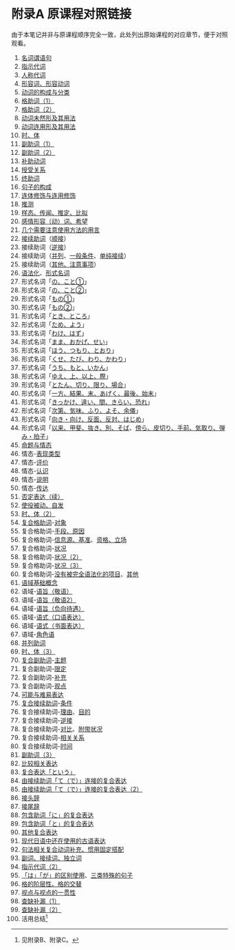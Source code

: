 # 附录A 原课程对照链接

由于本笔记并非与原课程顺序完全一致，此处列出原始课程的对应章节，便于对照观看。

1. [名词谓语句](../content/01-meishi.md)
2. [指示代词](../content/02-shijidaimeishi-1.md)
3. [人称代词](../content/03-ninshoudaimeishi.md)
4. [形容词、形容动词](../content/04-keiyoushi-keiyoudoushi.md)
5. [动词的构成与分类](../content/05-doushi-no-kouzou-to-bunrui.md)
6. [格助词（1）](../content/06-07-kakujoshi.md)
7. [格助词（2）](../content/06-07-kakujoshi.md#で)
8. [动词未然形及其用法](../content/08-doushi-no-mizenkei.md)
9. [动词连用形及其用法](../content/09-doushi-no-rennyoukei.md)
10. [时、体](../content/10-tense-and-aspect-1.md)
11. [副助词（1）](../content/11-12-fukujoshi.md)
12. [副助词（2）](../content/11-12-fukujoshi.md#でも)
13. [补助动词](../content/13-hojodoushi.md)
14. [授受关系](../content/14-jujuhyougen.md)
15. [终助词](../content/15-shuujoshi.md)
16. [句子的构成](../content/16-bun-no-kouzou.md)
17. [连体修饰与连用修饰](../content/17-rentaishuushi-to-renyoushuushi.md)
18. [推测](../content/18-suiryou.md)
19. [样态、传闻、推定、比拟](../content/19-youtai-denbun-suitei-hikyou.md)
20. [感情形容（动）词、希望](../content/20-kanjou-keiyoushi-keiyoudoushi-kibou.md)
21. [几个需要注意使用方法的用言](../content/21-tsukaikatani-chuuisubeki-yougenn.md)
22. [接续助词](../content/22-setsuzokujoshi.md)（[顺接](../content/22-junnsetsu.md)）
23. 接续助词（[逆接](../content/23-gyakusetsu.md)）
24. 接续助词（[并列](../content/24-heiritsu.md)、[一般条件](../content/24-ippanjouken.md)、[单纯接续](../content/24-tannjunnsetsuzoku.md)）
25. 接续助词（[其他、注意事项](../content/25-sonohoka.md)）
26. [语法化](../content/26-bunpouka.md)、[形式名词](../content/26-keishikitaigen.md)
27. 形式名词「[の、こと①](../content/27-28-no-koto.md)」
28. 形式名词「[の、こと②](../content/27-28-no-koto.md#kotoda)」
29. 形式名词「[もの①](../content/29-30-mono.md)」
30. 形式名词「[もの②](../content/29-30-mono.md#toiumono)」
31. 形式名词「[とき、ところ](../content/31-toki-tokoro.md)」
32. 形式名词「[ため、よう](../content/32-tame-you.md)」
33. 形式名词「[わけ、はず](../content/33-wake-hazu.md)」
34. 形式名词「[まま、おかげ、せい](../content/34-mama-okage-sei.md)」
35. 形式名词「[ほう、つもり、とおり](../content/35-hou-tsumori-toori.md)」
36. 形式名词「[くせ、たび、わり、かわり](../content/36-kuse-tabi-wari-kawari.md)」
37. 形式名词「[うち、もと、いかん](../content/37-uchi-moto-ikan.md)」
38. 形式名词「[ゆえ、上、以上、際](../content/38-yue-jou-ijou-sai.md)」
39. 形式名词「[とたん、切り、限り、場合](../content/39-totan-kiri-kagiri-baai.md)」
40. 形式名词「[一方、結果、末、あげく、最後、始末](../content/40-ippou-kekka-sue-ageku-saigo-shimatsu.md)」
41. 形式名词「[きっかけ、違い、間、きらい、恐れ](../content/41-kikkake-chigai-aida-kirai-osore.md)」
42. 形式名词「[次第、気味、ふり、よそ、余儀](../content/42-shidai-kimi-furi-yoso-yogi.md)」
43. 形式名词「[向き・向け、反面、反対、はじめ](../content/43-muki-muke-hanmen-hantai-hajime.md)」
44. 形式名词「[以来、甲斐、抜き、別、そば](../content/44-irai-kai-nuki-betsu-soba.md)、[傍ら、皮切り、手前、気取り、弾み・拍子](../content/44-katawara-kawakiri-kidori-temae-hazumi-hyoushi.md)」
45. [命题与情态](../content/45-meidai-to-modality.md)
46. 情态-[表现类型](../content/46-hyougen-ruikei.md)
47. 情态-[评价](../content/47-hyouka.md)
48. 情态-[认识](../content/48-ninshiki.md)
49. 情态-[说明](../content/49-setsumei.md)
50. 情态-[传达](../content/50-dentatsu.md)
51. [否定表达（续）](../content/51-hiteihyougen-no-kakujuu.md)
52. [使役被动、自发](../content/52-shiekiukemi-jihatsu.md)
53. [时、体（2）](../content/53-tense-and-aspect-2.md)
54. [复合格助词](../content/54-fukugou-kakujoshi.md)-[对象](../content/54-taishou.md)
55. 复合格助词-[手段、原因](../content/55-shudan-gennin.md)
56. 复合格助词-[信息源、基准](../content/56-jouhougen-kijun.md)、[资格、立场](../content/56-shikaku-tachiba.md)
57. 复合格助词-[状况](../content/57-59-joukyou.md)
58. 复合格助词-[状况（2）](../content/57-59-joukyou.md#对于多样的状况保持不变)
59. 复合格助词-[状况（3）](../content/57-59-joukyou.md#をに)
60. 复合格助词-[没有被完全语法化的项目](../content/60-kanzenni-bunpouka-sareteinai-koumoku.md)、[其他](../content/60-sonohoka.md)
61. [语域基础概念](../content/61-jyoukyou-no-context-no-bunrui.md)
62. 语域-[语旨（敬语）](../content/62-63-keigo.md)
63. 语域-[语旨（敬语2）](../content/62-63-keigo.md#敬語と授受表現)
64. 语域-[语旨（负向待遇）](../content/64-mainasu-no-taiguu.md)
65. 语域-[语式（口语表达）](../content/65-hanashikotoba.md)
66. 语域-[语式（书面表达）](../content/66-kakikotoba.md)
67. 语域-[角色语](../content/67-yakuwarigo.md)
68. [并列助词](../content/68-heiretsujoshi.md)
69. [时、体（3）](../content/69-tense-and-aspect-3.md)
70. [复合副助词](../content/70-fukugou-fukujoshi.md)-[主题](../content/70-shudai.md)
71. 复合副助词-[限定](../content/71-gentei.md)
72. 复合副助词-[补充](../content/72-tsukekuwae.md)
73. 复合副助词-[观点](../content/73-kanten.md)
74. [可能与难易表达](../content/74-kanou-to-nanni-no-hyougen.md)
75. [复合接续助词](../content/75-fukugou-setsuzokujoshi.md)-[条件](../content/75-jouken.md)
76. 复合接续助词-[理由](../content/76-riyuu.md)、[目的](../content/76-mokuteki.md)
77. 复合接续助词-[逆接](../content/77-gyakusetsu.md)
78. 复合接续助词-[对比](../content/78-taihi.md)、[附带状况](../content/78-futaijoukyou.md)
79. 复合接续助词-[相关关系](../content/79-soukankankei.md)
80. 复合接续助词-[时间](../content/80-jikan.md)
81. [副助词（3）](../content/81-fukujoshi-2.md)
82. [比较相关表达](../content/82-hikaku-no-hyougen.md)
83. [复合表达「という」](../content/83-fukugouji-toiu.md)
84. [由接续助词「て（で）」连接的复合表达](../content/84-85-setsuzokujoshi-te-fukugouhyougen.md)
85. [由接续助词「て（で）」连接的复合表达（2）](../content/84-85-setsuzokujoshi-te-fukugouhyougen.md#demonai)
86. [接头辞](../content/86-settouji.md)
87. [接尾辞](../content/87-setsubiji.md)
88. [包含助词「に」的复合表达](../content/88-joshi-ni-fukugouhyougen.md)
89. [包含助词「と」的复合表达](../content/89-joshi-to-fukugoukyougen.md)
90. [其他复合表达](../content/90-hoka-no-fukugouhyougen.md)
91. [现代日语中还在使用的古语表达](../content/91-gendaini-ikiru-koten-nihongo.md)
92. [句法相关复合动词补充、惯用固定搭配](../content/92-tougoteki-fukugoudoushi-kanyouteki-hyougen.md)
93. [副词、接续词、独立词](../content/93-fukushi-setsuzokushi-dokuritsugo.md)
94. [指示代词（2）](../content/94-shijidaimeishi-2.md)
95. [「は」「が」的区别使用](../content/95-ha-to-ga-no-tsukaiwake.md)、[三类特殊的句子](../content/95-zoubibun-unagibun-konnyakubun.md)
96. [格的阶层性、格的交替](../content/96-kaku-no-kaisoukei-to-koutai.md)
97. [视点与视点的一贯性](../content/97-shiten-to-shiten-no-ikkansei.md)
98. [查缺补漏（1）](../content/98-99-shuui.md)
99. [查缺补漏（2）](../content/98-99-shuui.md#させる)
100. 活用总结[^katsuyounomatome]

[^katsuyounomatome]: 见附录B、附录C。

